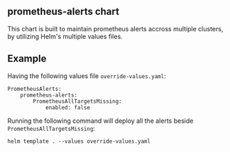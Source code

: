 ## prometheus-alerts chart
This chart is built to maintain prometheus alerts accross multiple clusters, by utilizing Helm's multiple values files.

## Example
Having the following values file `override-values.yaml`:
```
PrometheusAlerts:
    prometheus-alerts:
        PrometheusAllTargetsMissing:
            enabled: false
```
Running the following command will deploy all the alerts beside `PrometheusAllTargetsMissing`:

```
helm template . --values override-values.yaml
```